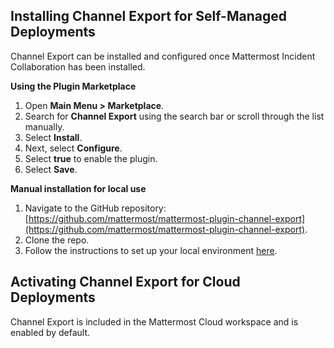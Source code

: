 ## Installing Channel Export for Self-Managed Deployments

Channel Export can be installed and configured once Mattermost Incident Collaboration has been installed.

**Using the Plugin Marketplace**

1. Open **Main Menu > Marketplace**.
2. Search for **Channel Export** using the search bar or scroll through the list manually.
3. Select **Install**.
4. Next, select **Configure**.
5. Select **true** to enable the plugin.
6. Select **Save**.

**Manual installation for local use**

1. Navigate to the GitHub repository: [https://github.com/mattermost/mattermost-plugin-channel-export](https://github.com/mattermost/mattermost-plugin-channel-export).
2. Clone the repo.
3. Follow the instructions to set up your local environment [here](https://developers.mattermost.com/extend/plugins/developer-setup/#set-up-your-environment-to-deploy-plugins).

## Activating Channel Export for Cloud Deployments

Channel Export is included in the Mattermost Cloud workspace and is enabled by default.
